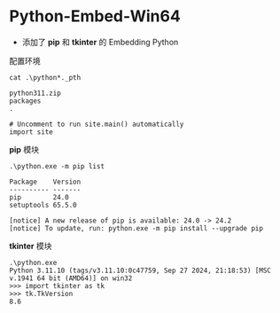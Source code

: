 # Python-Embed-Win64

- 添加了 **pip** 和 **tkinter** 的 Embedding Python

配置环境
```shell
cat .\python*._pth

python311.zip
packages
.

# Uncomment to run site.main() automatically
import site
```

**pip** 模块
```shell
.\python.exe -m pip list

Package    Version
---------- -------
pip        24.0
setuptools 65.5.0

[notice] A new release of pip is available: 24.0 -> 24.2
[notice] To update, run: python.exe -m pip install --upgrade pip
```

**tkinter** 模块
```shell
.\python.exe
Python 3.11.10 (tags/v3.11.10:0c47759, Sep 27 2024, 21:18:53) [MSC v.1941 64 bit (AMD64)] on win32
>>> import tkinter as tk
>>> tk.TkVersion
8.6
```